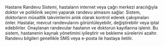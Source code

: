 Hastane Randevu Sistemi, hastaların internet veya çağrı merkezi aracılığıyla doktor ve poliklinik seçimi yaparak randevu almasını sağlar. Sistem, doktorların müsaitlik takvimlerini anlık olarak kontrol ederek çakışmaları önler. Hastalar, mevcut randevularını görüntüleyebilir, değiştirebilir veya iptal edebilirler. Onaylanan randevular hastanın ve doktorun kayıtlarına işlenir. Bu sistem, hastanenin kaynak yönetimini iyileştirir ve bekleme sürelerini azaltır. Randevu bilgileri genellikle SMS veya e-posta ile hastaya iletilir.
